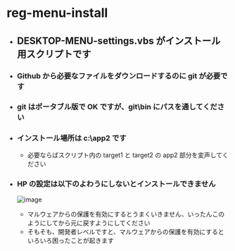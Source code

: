 # reg-menu-install 

- ## DESKTOP-MENU-settings.vbs がインストール用スクリプトです

- ### Github から必要なファイルをダウンロードするのに git が必要です
- ### git はポータブル版で OK ですが、git\bin にパスを通してください
- ### インストール場所は c:\app2 です
  - 必要ならばスクリプト内の target1 と target2 の app2 部分を変声してください


- ### HP の設定は以下のよわうにしないとインストールできません
  ![image](https://github.com/winofsql/reg-menu-install/assets/1501327/c395f5c7-bebf-48ed-a9f9-1af81f2c8006)

  - マルウェアからの保護を有効にするとうまくいきません、いったんこのようにしてから元に戻すようにしてください
  - そもそも、開発者レベルですと、マルウェアからの保護を有効にするといろいろ困ったことが起きます
